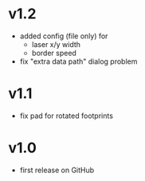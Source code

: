 # v1.2

* added config (file only) for 
  * laser x/y width
  * border speed
* fix "extra data path" dialog problem


# v1.1

* fix pad for rotated footprints


# v1.0

* first release on GitHub